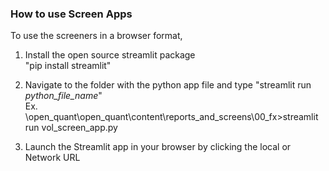 ### How to use Screen Apps

To use the screeners in a browser format,

1) Install the open source streamlit package 
   <br/>"pip install streamlit"
 
2) Navigate to the folder with the python app file and type "streamlit run <i>python_file_name</i>"
    <br/> Ex. \open_quant\open_quant\content\reports_and_screens\00_fx>streamlit run vol_screen_app.py
    
3) Launch the Streamlit app in your browser by clicking the local or Network URL


